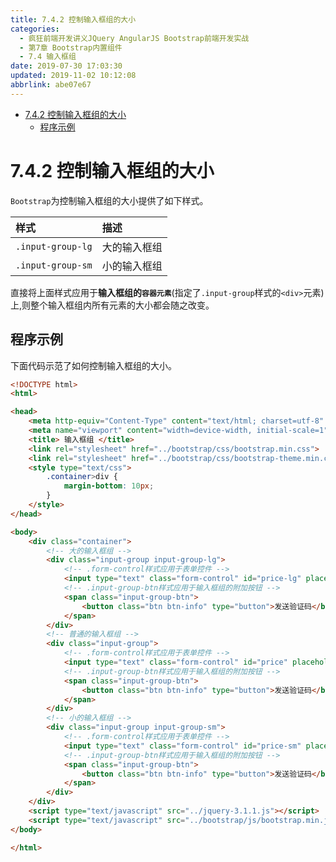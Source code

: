 ```yaml
---
title: 7.4.2 控制输入框组的大小
categories: 
  - 疯狂前端开发讲义JQuery AngularJS Bootstrap前端开发实战
  - 第7章 Bootstrap内置组件
  - 7.4 输入框组
date: 2019-07-30 17:03:30
updated: 2019-11-02 10:12:08
abbrlink: abe07e67
---
```

<div id='my_toc'>

- [7.4.2 控制输入框组的大小](/JavaReadingNotes/abe07e67/#7-4-2-控制输入框组的大小)
    - [程序示例](/JavaReadingNotes/abe07e67/#程序示例)

</div>
<!--more-->
<script>if (navigator.platform.toLowerCase() == 'win32'){document.getElementById('my_toc').style.display = 'none';}</script>

<!--end-->
<!--SSTStart-->
# 7.4.2 控制输入框组的大小 #
`Bootstrap`为控制输入框组的大小提供了如下样式。

|样式|描述|
|:---|:---|
|`.input-group-lg`|大的输入框组|
|`.input-group-sm`|小的输入框组|
直接将上面样式应用于**输入框组的`容器元素`**(指定了`.input-group`样式的`<div>`元素)上,则整个输入框组内所有元素的大小都会随之改变。
<!--SSTStop-->
## 程序示例 ##
下面代码示范了如何控制输入框组的大小。
```html
<!DOCTYPE html>
<html>

<head>
	<meta http-equiv="Content-Type" content="text/html; charset=utf-8" />
	<meta name="viewport" content="width=device-width, initial-scale=1">
	<title> 输入框组 </title>
	<link rel="stylesheet" href="../bootstrap/css/bootstrap.min.css">
	<link rel="stylesheet" href="../bootstrap/css/bootstrap-theme.min.css">
	<style type="text/css">
		.container>div {
			margin-bottom: 10px;
		}
	</style>
</head>

<body>
	<div class="container">
		<!-- 大的输入框组 -->
		<div class="input-group input-group-lg">
			<!-- .form-control样式应用于表单控件 -->
			<input type="text" class="form-control" id="price-lg" placeholder="填写您获得的验证码">
			<!-- .input-group-btn样式应用于输入框组的附加按钮 -->
			<span class="input-group-btn">
				<button class="btn btn-info" type="button">发送验证码</button>
			</span>
		</div>
		<!-- 普通的输入框组 -->
		<div class="input-group">
			<!-- .form-control样式应用于表单控件 -->
			<input type="text" class="form-control" id="price" placeholder="填写您获得的验证码">
			<!-- .input-group-btn样式应用于输入框组的附加按钮 -->
			<span class="input-group-btn">
				<button class="btn btn-info" type="button">发送验证码</button>
			</span>
		</div>
		<!-- 小的输入框组 -->
		<div class="input-group input-group-sm">
			<!-- .form-control样式应用于表单控件 -->
			<input type="text" class="form-control" id="price-sm" placeholder="填写您获得的验证码">
			<!-- .input-group-btn样式应用于输入框组的附加按钮 -->
			<span class="input-group-btn">
				<button class="btn btn-info" type="button">发送验证码</button>
			</span>
		</div>
	</div>
	<script type="text/javascript" src="../jquery-3.1.1.js"></script>
	<script type="text/javascript" src="../bootstrap/js/bootstrap.min.js"></script>
</body>

</html>
```

